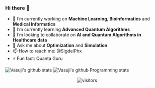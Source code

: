 ### Hi there 👋

- 🔭 I’m currently working on **Machine Learning, Bioinformatics** and **Medical Informatics**
- 🌱 I’m currently learning **Advanced Quantum Algorithms**
- 👯 I’m looking to collaborate on **AI and Quantum Algorithms in Healthcare data**
- 💬 Ask me about **Optimization** and **Simulation**
- 📫 How to reach me: @SigdelPhx
- ⚡ Fun fact: Quanta Guru

<!-- https://github.com/anuraghazra/github-readme-stats -->

![Vasuji's github stats](https://github-readme-stats.vercel.app/api?username=vasuji&show_icons=true&hide_border=true)
![Vasuji's github Programming stats](https://github-readme-stats.vercel.app/api/top-langs/?username=vasuji&show_icons=true&hide_border=true")
<br />
<p align="center">
    <img align="center" alt="visitors" src="https://visitor-badge.laobi.icu/badge?page_id=vasuji.vasuji" />
</p>
<!--![visitors](https://visitor-badge.laobi.icu/badge?page_id=page.id) -->
<!--! https://visitor-badge.laobi.icu/#docs -->
